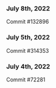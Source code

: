 ### July 8th, 2022

Commit #132896

### July 5th, 2022

Commit #314353


### July 4th, 2022

Commit #72281
